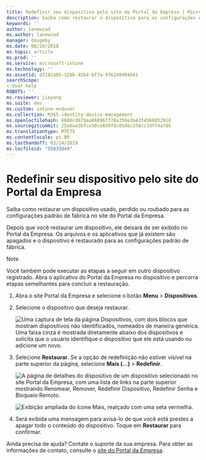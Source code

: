 ```yaml
---
title: Redefinir seu dispositivo pelo site do Portal da Empresa | Microsoft Docs
description: Saiba como restaurar o dispositivo para as configurações de fábrica no site do Portal da Empresa.
keywords: ''
author: lenewsad
ms.author: lanewsad
manager: dougeby
ms.date: 08/28/2018
ms.topic: article
ms.prod: ''
ms.service: microsoft-intune
ms.technology: ''
ms.assetid: d3182a85-328b-45b4-bf7a-9f6249984641
searchScope:
- User help
ROBOTS: ''
ms.reviewer: jieyang
ms.suite: ems
ms.custom: intune-enduser
ms.collection: M365-identity-device-management
ms.openlocfilehash: 6880cd679aa88896ff78a350e3b43f4568052918
ms.sourcegitcommit: 25e6aa3bfce58ce8d9f8c054bc338cc3dff4a78b
ms.translationtype: MTE75
ms.contentlocale: pt-BR
ms.lasthandoff: 03/14/2019
ms.locfileid: "55833949"
---
```

# <a name="reset-your-device-from-the-company-portal-website"></a>Redefinir seu dispositivo pelo site do Portal da Empresa

Saiba como restaurar um dispositivo usado, perdido ou roubado para as configurações padrão de fábrica no site do Portal da Empresa.  

Depois que você restaurar um dispositivo, ele deixará de ser exibido no Portal da Empresa. Os arquivos e os aplicativos que já existem são apagados e o dispositivo é restaurado para as configurações padrão de fábrica.

> [!Note]
> Você também pode executar as etapas a seguir em outro dispositivo registrado. Abra o aplicativo do Portal da Empresa no dispositivo e percorra etapas semelhantes para concluir a restauração.  

1. Abra o site Portal da Empresa e selecione o botão __Menu__ > __Dispositivos__.  

2. Selecione o dispositivo que deseja restaurar.

    ![Uma captura de tela da página Dispositivos, com dois blocos que mostram dispositivos não identificados, nomeados de maneira genérica. Uma faixa cinza é mostrada diretamente abaixo dos dispositivos e solicita que o usuário identifique o dispositivo que ele está usando ou adicione um novo.](./media/rename-reset-device-step2-1808.png)  

3. Selecione **Restaurar**. Se a opção de redefinição não estiver visível na parte superior da página, selecione **Mais (…)** > **Redefinir**.  

     ![A página de detalhes do dispositivo de um dispositivo selecionado no site Portal da Empresa, com uma lista de links na parte superior mostrando Renomear, Remover, Redefinir Dispositivo, Redefinir Senha e Bloqueio Remoto. ](./media/rename-reset-device-1808.png)  

    ![Exibição ampliada do ícone Mais, realçado com uma seta vermelha.](./media/rename-reset-device-step3-more-1808.png)  

4. Será exibida uma mensagem para avisá-lo de que você está prestes a apagar todo o conteúdo do dispositivo. Toque em **Restaurar** para confirmar.  

Ainda precisa de ajuda? Contate o suporte da sua empresa. Para obter as informações de contato, consulte o [site do Portal da Empresa](https://go.microsoft.com/fwlink/?linkid=2010980).
